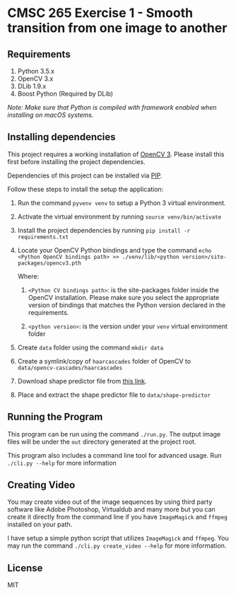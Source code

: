 # CMSC 265 Exercise 1 - Smooth transition from one image to another

## Requirements

1. Python 3.5.x
2. OpenCV 3.x
3. DLib 1.9.x
4. Boost Python (Required by DLib)

_Note: Make sure that Python is compiled with framework enabled when installing on macOS systems._

## Installing dependencies

This project requires a working installation of [OpenCV 3](http://opencv.org/). Please install this first before installing
the project dependencies.

Dependencies of this project can be installed via [PIP](https://pypi.python.org/pypi/pip).

Follow these steps to install the setup the application:

1. Run the command `pyvenv venv` to setup a Python 3 virtual environment.
2. Activate the virtual environment by running `source venv/bin/activate`
3. Install the project dependencies by running `pip install -r requirements.txt`
4. Locate your OpenCV Python bindings and type the command `echo <Python OpenCV bindings path> >> ./venv/lib/<python version>/site-packages/opencv3.pth`

    Where:

    1. `<Python CV bindings path>`: is the site-packages folder inside the OpenCV installation.
    Please make sure you select the appropriate version of bindings that matches the Python version declared in the requirements.

    2. `<python version>`: is the version under your `venv` virtual environment folder

5. Create `data` folder using the command `mkdir data`
6. Create a symlink/copy of `haarcascades` folder of OpenCV to `data/opencv-cascades/haarcascades`
7. Download shape predictor file from [this link](http://dlib.net/files/shape_predictor_68_face_landmarks.dat.bz2).
8. Place and extract the shape predictor file to `data/shape-predictor`

## Running the Program

This program can be run using the command `./run.py`.
The output image files will be under the `out` directory generated at the project root.

This program also includes a command line tool for advanced usage. Run `./cli.py --help` for more information

## Creating Video

You may create video out of the image sequences by using third party software like Adobe Photoshop, Virtualdub
and many more but you can create it directly from the command line if you have `ImageMagick` and `ffmpeg` installed on your path.

I have setup a simple python script that utilizes `ImageMagick` and `ffmpeg`. You may run the command `./cli.py create_video --help` for more information.

## License

MIT


